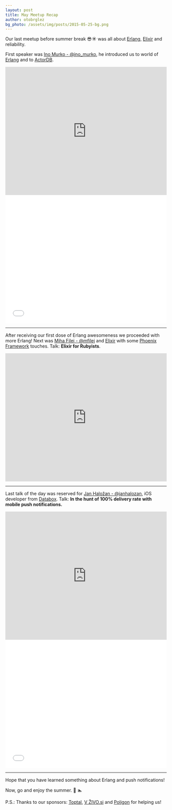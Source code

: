 ```yaml
---
layout: post
title: May Meetup Recap
author: otobrglez
bg_photo: /assets/img/posts/2015-05-25-bg.png
---
```


Our last meetup before summer break :sunglasses::sunny: was all about [Erlang](http://www.erlang.org/), [Elixir](http://elixir-lang.org/) and reliability.

First speaker was [Ino Murko - @ino_murko](https://twitter.com/ino_murko), he introduced us to world of [Erlang](http://www.erlang.org/) and to [ActorDB](http://www.actordb.com/).

<iframe height="400" src="https://www.youtube.com/embed/T7mQOPVh-HA" frameborder="0" style="width:100%" allowfullscreen></iframe>

<iframe height="400" src="//www.slideshare.net/slideshow/embed_code/key/Ny8bC8LHdTThw" frameborder="0" marginwidth="0" marginheight="0" scrolling="no" style="width: 100%;" allowfullscreen></iframe>

***

After receiving our first dose of Erlang awesomeness we proceeded with more Erlang! Next was [Miha Filej - @mfilej](https://twitter.com/mfilej) and [Elixir](http://elixir-lang.org/) with some [Phoenix Framework](http://www.phoenixframework.org/) touches. Talk: **Elixir for Rubyists**.

<iframe height="400" src="https://www.youtube.com/embed/qfJprZkqBGA" frameborder="0" style="width:100%" allowfullscreen></iframe>

<script async class="speakerdeck-embed" data-id="2c9f5ab570c34f87aeb3f6a04e88cbf2" data-ratio="1.33333333333333" src="//speakerdeck.com/assets/embed.js"></script>

***

Last talk of the day was reserved for [Jan Haložan - @janhalozan](https://twitter.com/janhalozan), iOS developer from [Databox](http://databox.com). Talk: **In the hunt of 100% delivery rate with mobile push notifications.**

<iframe height="400" src="https://www.youtube.com/embed/v0xdsGgrE_w" frameborder="0" style="width:100%" allowfullscreen></iframe>

<iframe height="400" src="//www.slideshare.net/slideshow/embed_code/key/5JvV0XN8N2IIT6" frameborder="0" marginwidth="0" marginheight="0" scrolling="no" style="width: 100%;" allowfullscreen></iframe>

***

Hope that you have learned something about Erlang and push notifications!

Now, go and enjoy the summer. :rowboat: :swimmer:

P.S.: Thanks to our sponsors: [Toptal](http://www.toptal.com), [V ŽIVO.si](http://www.vzivo.si/) and [Poligon](http://www.poligon.si/) for helping us!
